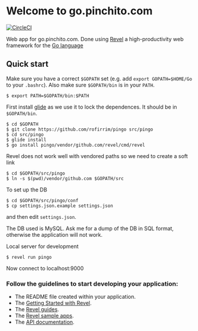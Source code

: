 # Welcome to go.pinchito.com

[![CircleCI](https://circleci.com/gh/rofirrim/pingo/tree/master.svg?style=svg)](https://circleci.com/gh/rofirrim/pingo/tree/master)

Web app for go.pinchito.com. Done using [Revel](http://revel.github.io/) a
high-productivity web framework for the [Go language](http://www.golang.org/) 

## Quick start

Make sure you have a correct `$GOPATH` set (e.g. add `export GOPATH=$HOME/Go`
to your `.bashrc`). Also make sure `$GOPATH/bin` is in your `PATH`.

    $ export PATH=$GOPATH/bin:$PATH

First install [glide](https://glide.sh/) as we use it to lock the dependences.
It should be in `$GOPATH/bin`.

    $ cd $GOPATH
    $ git clone https://github.com/rofirrim/pingo src/pingo
    $ cd src/pingo
    $ glide install
    $ go install pingo/vendor/github.com/revel/cmd/revel

Revel does not work well with vendored paths so we need to create a soft link

    $ cd $GOPATH/src/pingo
    $ ln -s $(pwd)/vendor/github.com $GOPATH/src 

To set up the DB

    $ cd $GOPATH/src/pingo/conf
    $ cp settings.json.example settings.json

and then edit `settings.json`.

The DB used is MySQL. Ask me for a dump of the DB in SQL format, otherwise
the application will not work.

Local server for development

    $ revel run pingo

Now connect to localhost:9000

### Follow the guidelines to start developing your application:

* The README file created within your application.
* The [Getting Started with Revel](http://revel.github.io/tutorial/index.html).
* The [Revel guides](http://revel.github.io/manual/index.html).
* The [Revel sample apps](http://revel.github.io/samples/index.html).
* The [API documentation](https://godoc.org/github.com/revel/revel).
